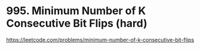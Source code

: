 # 995. Minimum Number of K Consecutive Bit Flips (hard)

https://leetcode.com/problems/minimum-number-of-k-consecutive-bit-flips
